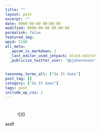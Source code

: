 ```yaml
---
title: ""
layout: post
excerpt: ""
date: 0000-00-00 00:00:00
modified: 0000-00-00 00:00:00
permalink: false
featured_img: 
wpid: 5190
all_meta: 
  _wpcom_is_markdown: 1
  _last_editor_used_jetpack: block-editor
  _publicize_twitter_user: '@pjohanneson'
  
  
taxonomy_terms_all: ["So It Goes"]
post_tag: []
category: ["So It Goes"]
tags: post
include_wp_css: 1
---
```


# 

<div class="is-layout-flow wp-block-group"><figure class="wp-block-image">![]()</figure>asdf

</div>